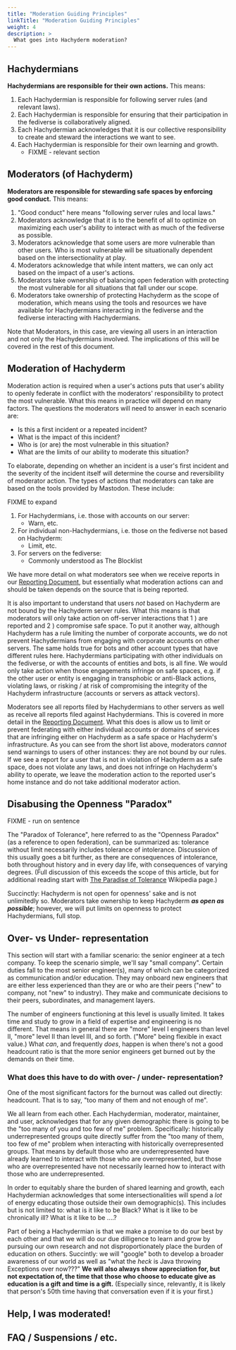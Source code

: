 ```yaml
---
title: "Moderation Guiding Principles"
linkTitle: "Moderation Guiding Principles"
weight: 4
description: >
  What goes into Hachyderm moderation?
---
```


## Hachydermians

**Hachydermians are responsible for their own actions.** This means:

1. Each Hachydermian is responsible for following server rules
(and relevant laws).
1. Each Hachydermian is responsible for ensuring that their
   participation in the fediverse is collaboratively aligned.
1. Each Hachydermian acknowledges that it is our collective
   responsibility to create and steward the interactions we want to
   see.
1. Each Hachydermian is responsible for their own learning and growth.
   - FIXME - relevant section

## Moderators (of Hachyderm)

**Moderators are responsible for stewarding safe spaces by
enforcing good conduct.** This means:

1. "Good conduct" here means "following server rules and local
laws."
1. Moderators acknowledge that it is to the benefit of all to
optimize on maximizing each user's ability to interact with as
much of the fediverse as possible.
1. Moderators acknowledge that some users are more vulnerable than
other users. Who is most vulnerable will be situationally
dependent based on the intersectionality at play.
1. Moderators acknowledge that while intent matters, we can only
act based on the impact of a user's actions.
1. Moderators take ownership of balancing open federation with
protecting the most vulnerable for all situations that fall under
our scope.
1. Moderators take ownership of protecting Hachyderm as the scope
of moderation, which means using the tools and resources we have
available for Hachydermians interacting in the fediverse and the
fediverse interacting with Hachydermians.

Note that Moderators, in this case, are viewing all users in an
interaction and not only the Hachydermians involved. The
implications of this will be covered in the rest of this document.

## Moderation of Hachyderm

Moderation action is required when a user's actions puts that
user's ability to openly federate in conflict with the moderators'
responsibility to protect the most vulnerable. What this means in
practice will depend on many factors. The questions the moderators
will need to answer in each scenario are:

- Is this a first incident or a repeated incident?
- What is the impact of this incident?
- Who is (or are) the most vulnerable in this situation?
- What are the limits of our ability to moderate this situation?

To elaborate, depending on whether an incident is a user's first
incident and the severity of the incident itself will determine
the course and reversibility of moderator action. The types of actions that
moderators can take are based on the tools provided by Mastodon.
These include:

FIXME to expand 

1. For Hachydermians, i.e. those with accounts on our server:
   - Warn, etc.
2. For individual non-Hachydermians, i.e. those on the fediverse
not based on Hachyderm:
   - Limit, etc.
3. For servers on the fediverse:
   - Commonly understood as The Blocklist

We have more detail on what moderators see when we receive reports
in our [Reporting Document](../reporting), but essentially what
moderation actions can and should be taken depends on the source
that is being reported.

It is also important to understand that users _not_ based on
Hachyderm are not bound by the Hachyderm server rules. What this
means is that moderators will only take action on off-server
interactions that 1 ) are reported and 2 ) compromise safe space. To put it another way,
although Hachyderm has a rule limiting the number of corporate
accounts, we do not prevent Hachydermians from engaging with
corporate accounts on other servers. The same holds true for bots
and other account types that have different rules here.
Hachydermians participating with other individuals on the
fediverse, or with the accounts of entities and bots, is all fine. We would only take
action when those engagements infringe on safe spaces, e.g. if the
other user or entity is engaging in transphobic or anti-Black
actions, violating laws, or risking / at risk of compromising the
integrity of the Hachyderm infrastructure (accounts or servers as
attack vectors).

Moderators see all reports filed by Hachydermians to other servers
as well as receive all reports filed against
Hachydermians. This is covered in more detail in the
[Reporting Document](../reporting). What this does is allow us to
limit or prevent federating with either individual accounts or
domains of services that are infringing either on Hachyderm as a
safe space or Hachyderm's infrastructure. As you can see from the
short list above, moderators _cannot_ send warnings to users of
other instances: they are not bound by our rules. If we see a
report for a user that is not in violation of Hachyderm as a safe
space, does not violate any laws, and does not infringe on Hachyderm's
ability to operate, we leave the moderation action to the reported user's
home instance and do not take additional moderator action.

## Disabusing the Openness "Paradox"

FIXME - run on sentence

The "Paradox of Tolerance", here referred to as the "Openness
Paradox" (as a reference to open federation), can be summarized
as: tolerance without limit necessarily includes tolerance of intolerance.
Discussion of this usually goes a bit further, as there are
consequences of intolerance, both throughout history and in every
day life, with consequences of varying degrees. (Full discussion
of this exceeds the scope of this article, but for additional
reading start with [The Paradise of
Tolerance](https://en.wikipedia.org/wiki/Paradox_of_tolerance)
Wikipedia page.)

Succinctly: Hachyderm is not open for openness' sake and is not
unlimitedly so. Moderators take ownership to keep Hachyderm **_as open as possible_**;
however, we will put limits on openness to protect Hachydermians,
full stop.

## Over- vs Under- representation

This section will start with a familiar scenario: the senior
engineer at a tech company. To keep the scenario simple, we'll say
"small company". Certain duties fall to the most senior
engineer(s), many of which can be categorized as communication and/or
education. They may onboard new engineers that are either less
experienced than they are or who are their peers ("new" to company,
not "new" to industry). They make and communicate decisions to
their peers, subordinates, and management layers.

The number of engineers functioning at this level is usually
limited. It takes time and study to grow in a field of expertise
and engineering is no different. That means in general there are
"more" level I engineers than level II, "more" level II than level
III, and so forth. ("More" being flexible in exact value.) What
_can_, and frequently _does_, happen is when there's not a good
headcount ratio is that the more senior engineers get burned out
by the demands on their time.

### What does this have to do with over- / under- representation?

One of the most significant factors for the burnout was called out
directly: headcount. That is to say, "too many of them and not
enough of me".

We all learn from each other. Each Hachydermian, moderator,
maintainer, and user, acknowledges that for any given
demographic there is going to be the "too many of you and too few
of me" problem. Specifically: historically underrepresented groups
quite directly suffer from the "too many of them, too few of me"
problem when interacting with historically overrepresented groups.
That means by default those who are underrepresented have already
learned to interact with those who are overrepresented, but those
who are overrepresented have not necessarily learned how to
interact with those who are underrepresented.

In order to equitably share the burden of shared learning and
growth, each Hachydermian acknowledges that some
intersectionalities will spend a _lot_ of energy educating those
outside their own demographic(s). This includes but is not limited
to: what is it like to be Black? What is it like to be chronically
ill? What is it like to be ....?

Part of being a Hachydermian is that we make a promise to do our
best by each other and that we will do our due dilligence to learn
and grow by pursuing our own research and not disproportionately
place the burden of education on others. Succintly: we will
"google" both to develop a broader awareness of our world as well
as "what the _heck_ is Java throwing Exceptions over now???" **We
will also always show appreciation for, but not expectation of, the time that those who
choose to educate give as education is a gift and time is a
gift.** (Especially since, relevantly, it is likely that person's 50th time
having that conversation even if it is your first.)

## Help, I was moderated!


## FAQ / Suspensions / etc.
